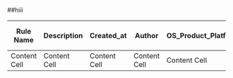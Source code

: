 ##hiii

| Rule Name | Description | Created_at | Author |   OS_Product_Platform | MITRE Attack Tactics | MITRE Attack Techniques | Log Source | Rule Content |
| ------------- | ------------- | ------------- | ------------- | ------------- | ------------- | ------------- | ------------- | ------------- | 
| Content Cell  | Content Cell  | Content Cell  | Content Cell  | Content Cell  | Content Cell  |Content Cell  | Content Cell  | Content Cell  |
